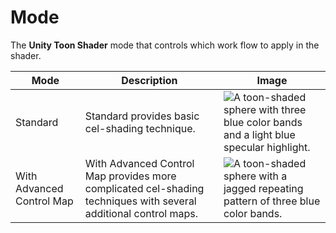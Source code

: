 # Mode

The **Unity Toon Shader** mode that controls which work flow to apply in the shader.

|  Mode   |  Description  | Image  |
| ---- | ---- | ---- |
|  Standard   |  Standard  provides basic cel-shading technique.  | <img alt="A toon-shaded sphere with three blue color bands and a light blue specular highlight." src="images/SphereStandard.png">  |
|  With Advanced Control Map  |  With Advanced Control Map  provides more complicated cel-shading  techniques with several additional control maps. | <img alt="A toon-shaded sphere with a jagged repeating pattern of three blue color bands." src="images/SphereWithAdvanced.png">  |